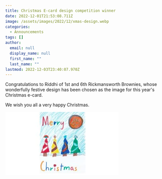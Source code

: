 ```yaml
---
title: Christmas E-card design competition winner
date: 2022-12-01T21:53:08.711Z
image: /assets/images/2022/12/xmas-design.webp
categories:
  - Announcements
tags: []
author:
  email: null
  display_name: null
  first_name: ""
  last_name: ""
lastmod: 2022-12-03T23:40:07.970Z
---
```

Congratulations to Riddhi of 1st and 6th Rickmansworth Brownies, whose wonderfully festive design has been chosen as the image for this year's Christmas e-card.

We wish you all a very happy Christmas.

![The winning Christmas e-card](/assets/images/2022/12/xmas-design.webp)
